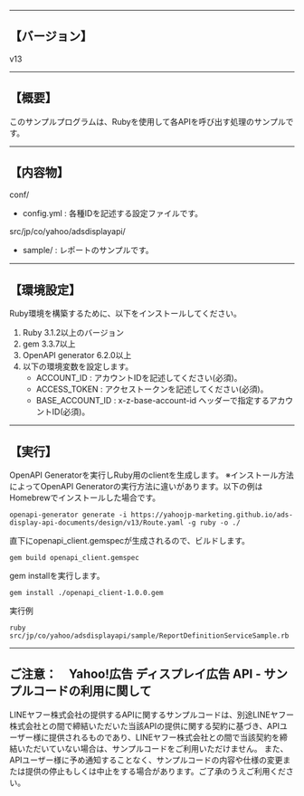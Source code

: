 --------------------------------
【バージョン】
--------------------------------
v13


--------------------------------
【概要】
--------------------------------
このサンプルプログラムは、Rubyを使用して各APIを呼び出す処理のサンプルです。

--------------------------------
【内容物】
--------------------------------
conf/
  - config.yml          : 各種IDを記述する設定ファイルです。

src/jp/co/yahoo/adsdisplayapi/
  - sample/       : レポートのサンプルです。

--------------------------------
【環境設定】
--------------------------------
Ruby環境を構築するために、以下をインストールしてください。

1. Ruby 3.1.2以上のバージョン
2. gem 3.3.7以上
3. OpenAPI generator 6.2.0以上
4. 以下の環境変数を設定します。
   - ACCOUNT_ID          : アカウントIDを記述してください(必須)。
   - ACCESS_TOKEN        : アクセストークンを記述してください(必須)。
   - BASE_ACCOUNT_ID     : x-z-base-account-id ヘッダーで指定するアカウントID(必須)。

--------------------------------
【実行】
--------------------------------
OpenAPI Generatorを実行しRuby用のclientを生成します。
※インストール方法によってOpenAPI Generatorの実行方法に違いがあります。以下の例はHomebrewでインストールした場合です。
```
openapi-generator generate -i https://yahoojp-marketing.github.io/ads-display-api-documents/design/v13/Route.yaml -g ruby -o ./
```

直下にopenapi_client.gemspecが生成されるので、ビルドします。
```
gem build openapi_client.gemspec
```
gem installを実行します。
```
gem install ./openapi_client-1.0.0.gem
```

実行例
```
ruby src/jp/co/yahoo/adsdisplayapi/sample/ReportDefinitionServiceSample.rb 
```

--------------------------------
ご注意：　Yahoo!広告 ディスプレイ広告 API - サンプルコードの利用に関して
--------------------------------

LINEヤフー株式会社の提供するAPIに関するサンプルコードは、別途LINEヤフー株式会社との間で締結いただいた当該APIの提供に関する契約に基づき、APIユーザー様に提供されるものであり、LINEヤフー株式会社との間で当該契約を締結いただいていない場合は、サンプルコードをご利用いただけません。
また、APIユーザー様に予め通知することなく、サンプルコードの内容や仕様の変更または提供の停止もしくは中止をする場合があります。ご了承のうえご利用ください。

